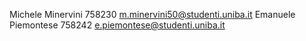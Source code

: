 Michele Minervini 758230 m.minervini50@studenti.uniba.it
Emanuele Piemontese 758242 e.piemontese@studenti.uniba.it
